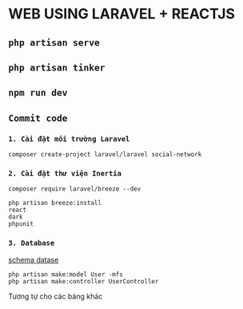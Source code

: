 # WEB USING LARAVEL + REACTJS

## `php artisan serve`

## `php artisan tinker`

## `npm run dev`

## `Commit code`

### `1. Cài đặt môi trường Laravel`
 `composer create-project laravel/laravel social-network`

### `2. Cài đặt thư viện Inertia`
`composer require laravel/breeze --dev`

```
php artisan breeze:install
react
dark
phpunit
```

### `3. Database`

[schema datase](./Databse.md)

```
php artisan make:model User -mfs
php artisan make:controller UserController
```
Tương tự cho các bảng khác